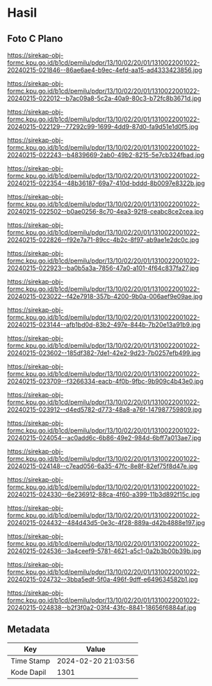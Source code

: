 # Hasil

## Foto C Plano

https://sirekap-obj-formc.kpu.go.id/b1cd/pemilu/pdpr/13/10/02/20/01/1310022001022-20240215-021846--86ae6ae4-b9ec-4efd-aa15-ad4333423856.jpg

https://sirekap-obj-formc.kpu.go.id/b1cd/pemilu/pdpr/13/10/02/20/01/1310022001022-20240215-022012--b7ac09a8-5c2a-40a9-80c3-b72fc8b3671d.jpg

https://sirekap-obj-formc.kpu.go.id/b1cd/pemilu/pdpr/13/10/02/20/01/1310022001022-20240215-022129--77292c99-1699-4dd9-87d0-fa9d51e1d0f5.jpg

https://sirekap-obj-formc.kpu.go.id/b1cd/pemilu/pdpr/13/10/02/20/01/1310022001022-20240215-022243--b4839669-2ab0-49b2-8215-5e7cb324fbad.jpg

https://sirekap-obj-formc.kpu.go.id/b1cd/pemilu/pdpr/13/10/02/20/01/1310022001022-20240215-022354--48b36187-69a7-410d-bddd-8b0097e8322b.jpg

https://sirekap-obj-formc.kpu.go.id/b1cd/pemilu/pdpr/13/10/02/20/01/1310022001022-20240215-022502--b0ae0256-8c70-4ea3-92f8-ceabc8ce2cea.jpg

https://sirekap-obj-formc.kpu.go.id/b1cd/pemilu/pdpr/13/10/02/20/01/1310022001022-20240215-022826--f92e7a71-89cc-4b2c-8f97-ab9ae1e2dc0c.jpg

https://sirekap-obj-formc.kpu.go.id/b1cd/pemilu/pdpr/13/10/02/20/01/1310022001022-20240215-022923--ba0b5a3a-7856-47a0-a101-4f64c837fa27.jpg

https://sirekap-obj-formc.kpu.go.id/b1cd/pemilu/pdpr/13/10/02/20/01/1310022001022-20240215-023022--f42e7918-357b-4200-9b0a-006aef9e09ae.jpg

https://sirekap-obj-formc.kpu.go.id/b1cd/pemilu/pdpr/13/10/02/20/01/1310022001022-20240215-023144--afb1bd0d-83b2-497e-844b-7b20e13a91b9.jpg

https://sirekap-obj-formc.kpu.go.id/b1cd/pemilu/pdpr/13/10/02/20/01/1310022001022-20240215-023602--185df382-7de1-42e2-9d23-7b0257efb499.jpg

https://sirekap-obj-formc.kpu.go.id/b1cd/pemilu/pdpr/13/10/02/20/01/1310022001022-20240215-023709--f3266334-eacb-4f0b-9fbc-9b909c4b43e0.jpg

https://sirekap-obj-formc.kpu.go.id/b1cd/pemilu/pdpr/13/10/02/20/01/1310022001022-20240215-023912--d4ed5782-d773-48a8-a76f-147987759809.jpg

https://sirekap-obj-formc.kpu.go.id/b1cd/pemilu/pdpr/13/10/02/20/01/1310022001022-20240215-024054--ac0add6c-6b86-49e2-984d-6bff7a013ae7.jpg

https://sirekap-obj-formc.kpu.go.id/b1cd/pemilu/pdpr/13/10/02/20/01/1310022001022-20240215-024148--c7ead056-6a35-47fc-8e8f-82ef75f8d47e.jpg

https://sirekap-obj-formc.kpu.go.id/b1cd/pemilu/pdpr/13/10/02/20/01/1310022001022-20240215-024330--6e236912-88ca-4f60-a399-11b3d892f15c.jpg

https://sirekap-obj-formc.kpu.go.id/b1cd/pemilu/pdpr/13/10/02/20/01/1310022001022-20240215-024432--484d43d5-0e3c-4f28-889a-d42b4888e197.jpg

https://sirekap-obj-formc.kpu.go.id/b1cd/pemilu/pdpr/13/10/02/20/01/1310022001022-20240215-024536--3a4ceef9-5781-4621-a5c1-0a2b3b00b39b.jpg

https://sirekap-obj-formc.kpu.go.id/b1cd/pemilu/pdpr/13/10/02/20/01/1310022001022-20240215-024732--3bba5edf-5f0a-496f-9dff-e649634582b1.jpg

https://sirekap-obj-formc.kpu.go.id/b1cd/pemilu/pdpr/13/10/02/20/01/1310022001022-20240215-024838--b2f3f0a2-03f4-43fc-8841-18656f6884af.jpg


## Metadata

| Key        | Value               |
| ---------- | ------------------- |
| Time Stamp | 2024-02-20 21:03:56 |
| Kode Dapil | 1301                |



